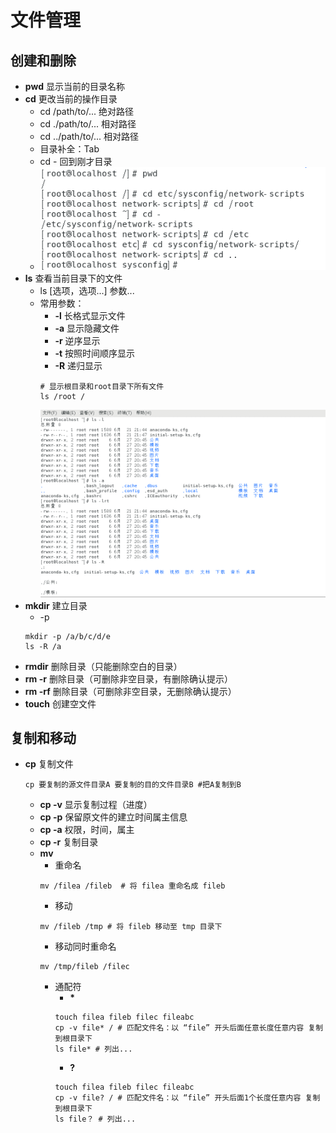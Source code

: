 # 文件管理
## 创建和删除
* __pwd__ 显示当前的目录名称
* __cd__ 更改当前的操作目录
    * cd /path/to/... 绝对路径
    * cd ./path/to/... 相对路径
    * cd ../path/to/... 相对路径
    * 目录补全：Tab
    * cd - 回到刚才目录
    * ![cd](002-cd.png)
* __ls__ 查看当前目录下的文件
    * ls [选项，选项...] 参数...
    * 常用参数：
        * __-l__ 长格式显示文件
        * __-a__ 显示隐藏文件
        * __-r__ 逆序显示
        * __-t__ 按照时间顺序显示
        * __-R__ 递归显示
        ```
        # 显示根目录和root目录下所有文件
        ls /root /
        ```
        ![ls](002-ls.png)
* __mkdir__ 建立目录
    * -p
    ```
    mkdir -p /a/b/c/d/e
    ls -R /a
    ```
* __rmdir__ 删除目录（只能删除空白的目录）
* __rm -r__ 删除目录（可删除非空目录，有删除确认提示）
* __rm -rf__ 删除目录（可删除非空目录，无删除确认提示）
* __touch__ 创建空文件

## 复制和移动
* __cp__ 复制文件
    ```
    cp 要复制的源文件目录A 要复制的目的文件目录B #把A复制到B
    ```
    * __cp -v__ 显示复制过程（进度）
    * __cp -p__ 保留原文件的建立时间属主信息
    * __cp -a__ 权限，时间，属主
    * __cp -r__ 复制目录
  * __mv__
    * 重命名
    ```
    mv /filea /fileb  # 将 filea 重命名成 fileb
    ```
    * 移动
    ```
    mv /fileb /tmp # 将 fileb 移动至 tmp 目录下
    ```
    * 移动同时重命名
    ```
    mv /tmp/fileb /filec
    ```
    * 通配符
        * __*__
        ```
        touch filea fileb filec fileabc
        cp -v file* / # 匹配文件名：以 “file” 开头后面任意长度任意内容 复制到根目录下
        ls file* # 列出...
        ```
        * __?__
        ```
        touch filea fileb filec fileabc
        cp -v file? / # 匹配文件名：以 “file” 开头后面1个长度任意内容 复制到根目录下
        ls file？ # 列出...
        ```